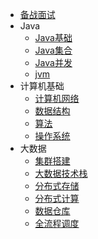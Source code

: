 
* [备战面试](doc/a-1备战面试.md)
* Java
  * [Java基础](doc/b-1Java基础.md)
  * [Java集合](doc/b-2Java集合.md)
  * [Java并发](doc/b-3Java并发.md)
  * [jvm](doc/b-4jvm.md)
* 计算机基础
  * [计算机网络](doc/c-1计算机网络.md)
  * [数据结构](doc/c-2数据结构.md)
  * [算法](doc/c-3算法.md)
  * [操作系统](doc/c-4操作系统.md)
* 大数据
  * [集群搭建](doc/d-0集群搭建.md)
  * [大数据技术栈](doc/d-1大数据技术栈.md)
  * [分布式存储](doc/d-2分布式存储.md)
  * [分布式计算](doc/d-3分布式计算.md)
  * [数据仓库](doc/d-x数据仓库)
  * [全流程调度](doc/d-x全流程调度)